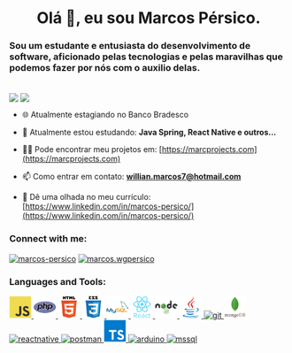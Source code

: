 <h1 align="center">Olá 👋, eu sou Marcos Pérsico.</h1>
<h3 align="left">Sou um estudante e entusiasta do desenvolvimento de software, aficionado pelas tecnologias e pelas maravilhas que podemos fazer por nós com o auxilio delas.</h3><br>

<div>
  <img height="210px" align="center" src="https://github-readme-stats.vercel.app/api?username=MWPersico&show_icons=true&theme=radical" />
  <img height="210px" align="center" src="https://github-readme-stats.vercel.app/api/top-langs/?username=MWPersico&theme=radical" />
</div>

- 🌐 Atualmente estagiando no Banco Bradesco

- 🌱 Atualmente estou estudando: **Java Spring, React Native e outros...**

- 👨‍💻 Pode encontrar meu projetos em: [https://marcprojects.com](https://marcprojects.com)

- 📫 Como entrar em contato: **willian.marcos7@hotmail.com**

- 📄 Dê uma olhada no meu currículo: [https://www.linkedin.com/in/marcos-persico/](https://www.linkedin.com/in/marcos-persico/)

<h3 align="left">Connect with me:</h3>
<p align="left">
    <a href="https://linkedin.com/in/marcos-persico" target="blank"><img align="center" src="https://raw.githubusercontent.com/rahuldkjain/github-profile-readme-generator/master/src/images/icons/Social/linked-in-alt.svg" alt="marcos-persico" height="30" width="40" /></a>
    <a href="https://instagram.com/marcos.wgpersico" target="blank"><img align="center" src="https://raw.githubusercontent.com/rahuldkjain/github-profile-readme-generator/master/src/images/icons/Social/instagram.svg" alt="marcos.wgpersico" height="30" width="40" /></a>
</p>

<h3 align="left">Languages and Tools:</h3>
<p align="left">
    <a href="https://developer.mozilla.org/en-US/docs/Web/JavaScript" target="_blank" rel="noreferrer"> 
        <img
    src="https://raw.githubusercontent.com/devicons/devicon/master/icons/javascript/javascript-original.svg"
    alt="javascript" width="40" height="40" /> 
    </a>
    <a href="https://www.php.net" target="_blank" rel="noreferrer">
        <img src="https://raw.githubusercontent.com/devicons/devicon/master/icons/php/php-original.svg" alt="php"
        width="40" height="40" /> 
    </a>
    <a href="https://www.w3.org/html/" target="_blank" rel="noreferrer"> 
        <img
    src="https://raw.githubusercontent.com/devicons/devicon/master/icons/html5/html5-original-wordmark.svg"
    alt="html5" width="40" height="40" /> 
    </a>
    <a href="https://www.w3schools.com/css/" target="_blank" rel="noreferrer"> 
        <img
        src="https://raw.githubusercontent.com/devicons/devicon/master/icons/css3/css3-original-wordmark.svg"
        alt="css3" width="40" height="40" /> 
    </a> 
    <a href="https://www.mysql.com/" target="_blank" rel="noreferrer"> 
        <img
        src="https://raw.githubusercontent.com/devicons/devicon/master/icons/mysql/mysql-original-wordmark.svg"
        alt="mysql" width="40" height="40" /> 
    </a>
    <a href="https://reactjs.org/" target="_blank" rel="noreferrer"> 
        <img
        src="https://raw.githubusercontent.com/devicons/devicon/master/icons/react/react-original-wordmark.svg"
        alt="react" width="40" height="40" /> 
    </a>
    <a href="https://nodejs.org" target="_blank" rel="noreferrer">
        <img src="https://raw.githubusercontent.com/devicons/devicon/master/icons/nodejs/nodejs-original-wordmark.svg"
        alt="nodejs" width="40" height="40" /> 
    </a>
    <a href="https://www.java.com" target="_blank" rel="noreferrer">
        <img src="https://raw.githubusercontent.com/devicons/devicon/master/icons/java/java-original.svg" alt="java"
        width="40" height="40" /> 
    </a>
    <a href="https://git-scm.com/" target="_blank" rel="noreferrer"> 
        <img
        src="https://www.vectorlogo.zone/logos/git-scm/git-scm-icon.svg" alt="git" width="40" height="40" /> 
    </a>
    <a href="https://www.mongodb.com/" target="_blank" rel="noreferrer"> 
        <img
        src="https://raw.githubusercontent.com/devicons/devicon/master/icons/mongodb/mongodb-original-wordmark.svg"
        alt="mongodb" width="40" height="40" /> 
    </a>
    <a href="https://reactnative.dev/" target="_blank" rel="noreferrer"> 
        <img
        src="https://reactnative.dev/img/header_logo.svg" alt="reactnative" width="40" height="40" /> 
    </a>
    <a href="https://postman.com" target="_blank" rel="noreferrer"> 
        <img
        src="https://www.vectorlogo.zone/logos/getpostman/getpostman-icon.svg" alt="postman" width="40"
        height="40" /> 
    </a>
    <a href="https://www.typescriptlang.org/" target="_blank" rel="noreferrer">
        <img src="https://raw.githubusercontent.com/devicons/devicon/master/icons/typescript/typescript-original.svg"
        alt="typescript" width="40" height="40" /> </a><a href="https://www.arduino.cc/" target="_blank" rel="noreferrer"> <img
        src="https://cdn.worldvectorlogo.com/logos/arduino-1.svg" alt="arduino" width="40" height="40" /> 
    </a>
    <a href="https://www.microsoft.com/en-us/sql-server" target="_blank" rel="noreferrer"> 
        <img src="https://www.svgrepo.com/show/303229/microsoft-sql-server-logo.svg" alt="mssql" width="40" height="40"/> 
    </a>
</p>

